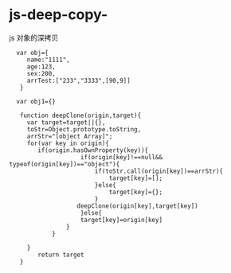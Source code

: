 # js-deep-copy-
js 对象的深拷贝




      var obj={
         name:"1111",
         age:123,
         sex:200,
         arrTest:["233","3333",[90,9]]
       }
    
      var obj1={} 
    
       function deepClone(origin,target){
       	 var target=target||{},
       	 toStr=Object.prototype.toString,
       	 arrStr="[object Array]"; 
       	 for(var key in origin){
       	 	if(origin.hasOwnProperty(key)){
       	 			   	if(origin[key]!==null&& typeof(origin[key])=="object"){
       	 			   		if(toStr.call(origin[key])==arrStr){
       	 			   			target[key]=[];
       	 			   		}else{
       	 			   			target[key]={};
       	 			   		}
       	 	           deepClone(origin[key],target[key])	
             	     	}else{
             	 		target[key]=origin[key]
              	 	}
       	     	}	 
       	     	
       	 }   	
       	 	return target
       }
    
